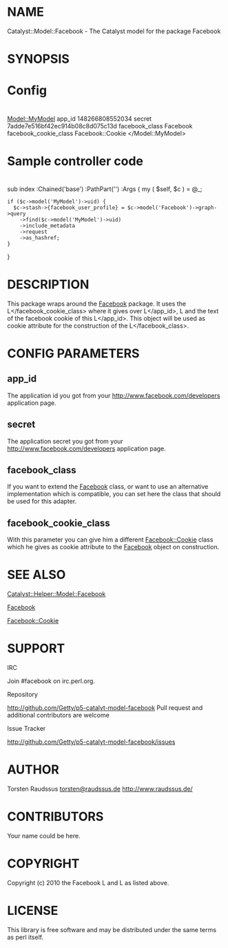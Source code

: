 # NAME

Catalyst::Model::Facebook - The Catalyst model for the package Facebook

# SYNOPSIS

  #
  # Config
  #
  <Model::MyModel>
    app_id 148266808552034
    secret 7adde7e516bf42ec914b08c8d075c13d
    facebook_class Facebook
    facebook_cookie_class Facebook::Cookie
  </Model::MyModel>

  #
  # Sample controller code
  #
  sub index :Chained('base') :PathPart('') :Args {
    my ( $self, $c ) = @_;

    if ($c->model('MyModel')->uid) {
      $c->stash->{facebook_user_profile} = $c->model('Facebook')->graph->query
        ->find($c->model('MyModel')->uid)
        ->include_metadata
        ->request
        ->as_hashref;
    }

  }
  

# DESCRIPTION

This package wraps around the [Facebook](http://search.cpan.org/perldoc?Facebook) package. It uses the L</facebook_cookie_class> where it gives over L</app_id>, L</secret>
and the text of the facebook cookie of this L</app_id>. This object will be used as cookie attribute for the construction of the
L</facebook_class>. 

# CONFIG PARAMETERS

## app_id

The application id you got from your http://www.facebook.com/developers application page.

## secret

The application secret you got from your http://www.facebook.com/developers application page.

## facebook_class

If you want to extend the [Facebook](http://search.cpan.org/perldoc?Facebook) class, or want to use an alternative implementation which is compatible, you can set here the
class that should be used for this adapter.

## facebook_cookie_class

With this parameter you can give him a different [Facebook::Cookie](http://search.cpan.org/perldoc?Facebook::Cookie) class which he gives as cookie attribute to the [Facebook](http://search.cpan.org/perldoc?Facebook) object
on construction.

# SEE ALSO

[Catalyst::Helper::Model::Facebook](http://search.cpan.org/perldoc?Catalyst::Helper::Model::Facebook)

[Facebook](http://search.cpan.org/perldoc?Facebook)

[Facebook::Cookie](http://search.cpan.org/perldoc?Facebook::Cookie)

# SUPPORT

IRC

  Join #facebook on irc.perl.org.

Repository

  http://github.com/Getty/p5-catalyt-model-facebook
  Pull request and additional contributors are welcome
 

Issue Tracker

  http://github.com/Getty/p5-catalyt-model-facebook/issues

# AUTHOR

Torsten Raudssus <torsten@raudssus.de> http://www.raudssus.de/

# CONTRIBUTORS

Your name could be here.

# COPYRIGHT

Copyright (c) 2010 the Facebook L</AUTHOR> and L</CONTRIBUTORS> as
listed above.

# LICENSE

This library is free software and may be distributed under the same terms
as perl itself.